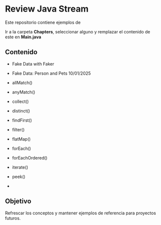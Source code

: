 # Review Java Stream

Este repositorio contiene ejemplos de


Ir a la carpeta **Chapters**, seleccionar alguno y remplazar el 
contenido de este en **Main.java**

## Contenido

- Fake Data with Faker
- Fake Data: Person and Pets 10/01/2025
- allMatch()
- anyMatch()
- collect()
- distinct()
- findFirst()
- filter()
- flatMap()
- forEach()
- forEachOrdered()
- iterate()
- peek()

-
## Objetivo
Refrescar los conceptos y mantener ejemplos de referencia para proyectos futuros.